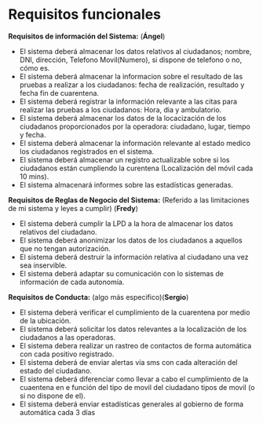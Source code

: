 # Requisitos funcionales

**Requisitos de información del Sistema:** (**Ángel**)
- El sistema deberá almacenar los datos relativos al ciudadanos; nombre, DNI, dirección, Telefono Movil(Numero), si dispone de telefono o no, cómo es.
- El sistema deberá almacenar la informacion sobre el resultado de las pruebas a realizar a los  ciudadanos: fecha de realización, resultado y fecha fin de cuarentena.
- El sistema deberá registrar la información relevante a las citas para realizar las pruebas a los ciudadanos: Hora, dia y ambulatorio.
- El sistema deberá almacenar los datos de la locacización de los ciudadanos proporcionados por la operadora: ciudadano, lugar, tiempo y fecha.
- El sistema deberá almacenar la información relevante al estado medico los ciudadanos registrados en el sistema.
- El sistema deberá almacenar un registro actualizable sobre si los ciudadanos están cumpliendo la curentena (Localización del móvil cada 10 mins).
- El sistema almacenará informes sobre las estadísticas generadas.

**Requisitos de Reglas de Negocio del Sistema:** (Referido a las limitaciones de mi sistema y leyes a cumplir) (**Fredy**)
- El sistema deberá cumplir la LPD a la hora de almacenar los datos relativos del ciudadano.
- El sistema deberá anonimizar los datos de los ciudadanos a aquellos que no tengan autorización.
- El sistema deberá destruir la información relativa al ciudadano una vez sea inservible.
- El sistema deberá adaptar su comunicación con lo sistemas de información de cada autonomía.

**Requisitos de Conducta:** (algo más especifico)(**Sergio**)
- El sistema deberá verificar el cumplimiento de la cuarentena por medio de la ubicación.
- El sistema deberá solicitar los datos relevantes a la localización de los ciudadanos a las operadoras.
- El sistema debera realizar un rastreo de contactos de forma automática con cada positivo registrado.
- El sistema deberá de enviar alertas vía sms con cada alteración del estado del ciudadano.
- El sistema deberá diferenciar como llevar a cabo el cumplimiento de la cuaentena en e función del tipo de movil del ciudadano tipos de movil (o si no dispone de el).
- El sistema deberá enviar estadísticas generales al gobierno de forma automática cada 3 días
